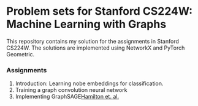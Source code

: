 Problem sets for Stanford CS224W: Machine Learning with Graphs
==============================================================
This repository contains my solution for the assignments in Stanford CS224W. The solutions are implemented using NetworkX and PyTorch Geometric.

### Assignments

1. Introduction: Learning nobe embeddings for classification.
2. Training a graph convolution neural network
3. Implementing GraphSAGE[Hamilton et. al.](https://arxiv.org/abs/1706.02216)
